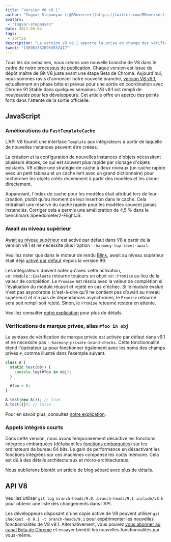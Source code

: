 ```yaml
---
title: "Version V8 v9.1"
author: "Ingvar Stepanyan ([@RReverser](https://twitter.com/RReverser)), testant ma marque personnelle"
avatars:
 - "ingvar-stepanyan"
date: 2021-05-04
tags:
 - sortie
description: "La version V8 v9.1 apporte la prise en charge des vérifications de marque privée, await au niveau supérieur activé par défaut et des améliorations de performances."
tweet: "1389613320953532417"
---
```

Tous les six semaines, nous créons une nouvelle branche de V8 dans le cadre de notre [processus de publication](https://v8.dev/docs/release-process). Chaque version est issue du dépôt maître de Git V8 juste avant une étape Beta de Chrome. Aujourd'hui, nous sommes ravis d'annoncer notre nouvelle branche, [version V8 v9.1](https://chromium.googlesource.com/v8/v8.git/+log/branch-heads/9.1), actuellement en phase bêta et prévue pour une sortie en coordination avec Chrome 91 Stable dans quelques semaines. V8 v9.1 est rempli de nouveautés pour les développeurs. Cet article offre un aperçu des points forts dans l'attente de la sortie officielle.

<!--truncate-->
## JavaScript

### Améliorations du `FastTemplateCache`

L'API V8 fournit une interface `Template` aux intégrateurs à partir de laquelle de nouvelles instances peuvent être créées.

La création et la configuration de nouvelles instances d'objets nécessitent plusieurs étapes, ce qui est souvent plus rapide par clonage d'objets existants. V8 utilise une stratégie de cache à deux niveaux (un cache rapide avec un petit tableau et un cache lent avec un grand dictionnaire) pour rechercher les objets créés récemment à partir des modèles et les cloner directement.

Auparavant, l'index de cache pour les modèles était attribué lors de leur création, plutôt qu'au moment de leur insertion dans le cache. Cela entraînait une réserve du cache rapide pour les modèles souvent jamais instanciés. Corriger cela a permis une amélioration de 4,5 % dans le benchmark Speedometer2-FlightJS.

### Await au niveau supérieur

[Await au niveau supérieur](https://v8.dev/features/top-level-await) est activé par défaut dans V8 à partir de la version v9.1 et ne nécessite plus l'option `--harmony-top-level-await`.

Veuillez noter que dans le moteur de rendu [Blink](https://www.chromium.org/blink), await au niveau supérieur était déjà [activé par défaut](https://v8.dev/blog/v8-release-89#top-level-await) depuis la version 89.

Les intégrateurs doivent noter qu'avec cette activation, `v8::Module::Evaluate` retourne toujours un objet `v8::Promise` au lieu de la valeur de complétion. Le `Promise` est résolu avec la valeur de complétion si l'évaluation du module réussit et rejeté en cas d'échec. Si le module évalué n'est pas asynchrone (c'est-à-dire qu'il ne contient pas d'await au niveau supérieur) et n'a pas de dépendances asynchrones, le `Promise` retourné sera soit rempli soit rejeté. Sinon, le `Promise` retourné restera en attente.

Veuillez consulter [notre explication](https://v8.dev/features/top-level-await) pour plus de détails.

### Vérifications de marque privée, alias `#foo in obj`

La syntaxe de vérification de marque privée est activée par défaut dans v9.1 et ne nécessite pas `--harmony-private-brand-checks`. Cette fonctionnalité étend l'opérateur [`in`](https://developer.mozilla.org/fr/docs/Web/JavaScript/Reference/Operators/in) pour fonctionner également avec les noms des champs privés `#`, comme illustré dans l'exemple suivant.

```javascript
class A {
  static test(obj) {
    console.log(#foo in obj);
  }

  #foo = 0;
}

A.test(new A()); // true
A.test({}); // false
```

Pour en savoir plus, consultez [notre explication](https://v8.dev/features/private-brand-checks).

### Appels intégrés courts

Dans cette version, nous avons temporairement désactivé les fonctions intégrées embarquées (défaisant les [fonctions embarquées](https://v8.dev/blog/embedded-builtins)) sur les ordinateurs de bureau 64 bits. Le gain de performance en désactivant les fonctions intégrées sur ces machines compense les coûts mémoire. Cela est dû à des détails architecturaux et micro-architecturaux.

Nous publierons bientôt un article de blog séparé avec plus de détails.

## API V8

Veuillez utiliser `git log branch-heads/9.0..branch-heads/9.1 include/v8.h` pour obtenir une liste des changements dans l'API.

Les développeurs disposant d'une copie active de V8 peuvent utiliser `git checkout -b 9.1 -t branch-heads/9.1` pour expérimenter les nouvelles fonctionnalités de V8 v9.1. Alternativement, vous pouvez [vous abonner au canal Beta de Chrome](https://www.google.com/chrome/browser/beta.html) et essayer bientôt les nouvelles fonctionnalités par vous-même.

